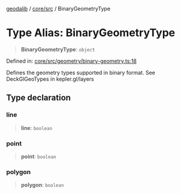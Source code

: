 [geodalib](../../../modules.md) / [core/src](../index.md) / BinaryGeometryType

# Type Alias: BinaryGeometryType

> **BinaryGeometryType**: `object`

Defined in: [core/src/geometry/binary-geometry.ts:18](https://github.com/GeoDaCenter/geoda-lib/blob/04471ecd75dbfe13a0a0fbff4b6e7d785ad0f8e7/js/packages/core/src/geometry/binary-geometry.ts#L18)

Defines the geometry types supported in binary format. See DeckGlGeoTypes in kepler.gl/layers

## Type declaration

### line

> **line**: `boolean`

### point

> **point**: `boolean`

### polygon

> **polygon**: `boolean`
